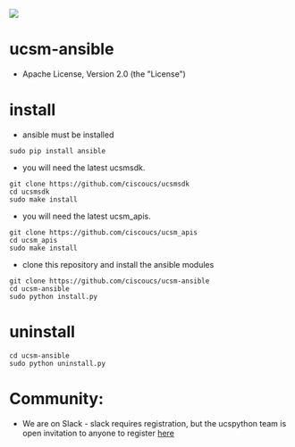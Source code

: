[![](https://ucspython.herokuapp.com/badge.svg)](https://ucspython.herokuapp.com)

# ucsm-ansible

* Apache License, Version 2.0 (the "License") 

# install
- ansible must be installed
```
sudo pip install ansible
```
- you will need the latest ucsmsdk.
```
git clone https://github.com/ciscoucs/ucsmsdk
cd ucsmsdk
sudo make install
```
- you will need the latest ucsm_apis.
```
git clone https://github.com/ciscoucs/ucsm_apis
cd ucsm_apis
sudo make install
```
- clone this repository and install the ansible modules
```
git clone https://github.com/ciscoucs/ucsm-ansible
cd ucsm-ansible
sudo python install.py
```

# uninstall
```
cd ucsm-ansible
sudo python uninstall.py
```

# Community:

* We are on Slack - slack requires registration, but the ucspython team is open invitation to
  anyone to register [here](https://ucspython.herokuapp.com)
